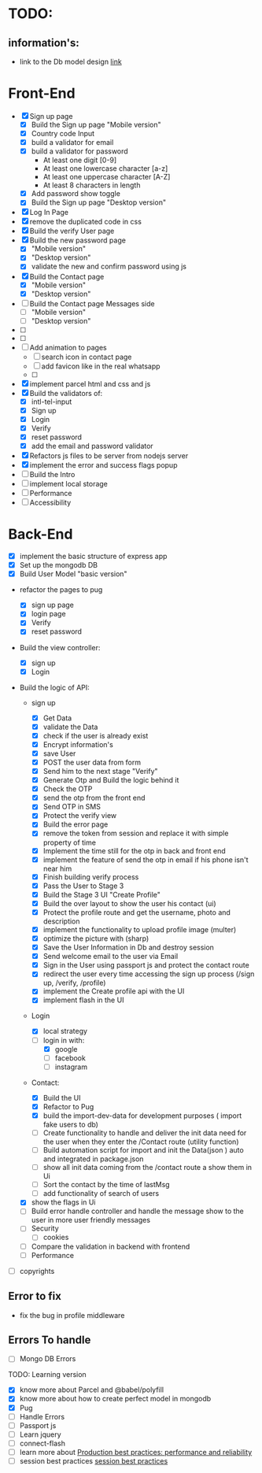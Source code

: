 # TODO:

## information's:

- link to the Db model design [link](https://drawsql.app/aa-12/diagrams/whatsapp)

# Front-End

- [x] Sign up page
  - [x] Build the Sign up page "Mobile version"
  - [x] Country code Input
  - [x] build a validator for email
  - [x] build a validator for password
    - At least one digit [0-9]
    - At least one lowercase character [a-z]
    - At least one uppercase character [A-Z]
    - At least 8 characters in length
  - [x] Add password show toggle
  - [x] Build the Sign up page "Desktop version"
- [x] Log In Page
- [x] remove the duplicated code in css
- [x] Build the verify User page
- [x] Build the new password page
  - [x] "Mobile version"
  - [x] "Desktop version"
  - [x] validate the new and confirm password using js
- [x] Build the Contact page
  - [x] "Mobile version"
  - [x] "Desktop version"
- [ ] Build the Contact page Messages side
  - [ ] "Mobile version"
  - [ ] "Desktop version"
- [ ]
- [ ]
- [ ] Add animation to pages
  - [ ] search icon in contact page
  - [ ] add favicon like in the real whatsapp
  - [ ]
- [x] implement parcel html and css and js
- [x] Build the validators of:
  - [x] intl-tel-input
  - [x] Sign up
  - [x] Login
  - [x] Verify
  - [x] reset password
  - [x] add the email and password validator
- [x] Refactors js files to be server from nodejs server
- [x] implement the error and success flags popup
- [ ] Build the Intro
- [ ] implement local storage
- [ ] Performance
- [ ] Accessibility

# Back-End

- [x] implement the basic structure of express app
- [x] Set up the mongodb DB
- [x] Build User Model "basic version"
- refactor the pages to pug
  - [x] sign up page
  - [x] login page
  - [x] Verify
  - [x] reset password
- Build the view controller:
  - [x] sign up
  - [x] Login
- Build the logic of API:

  - sign up
    - [x] Get Data
    - [x] validate the Data
    - [x] check if the user is already exist
    - [x] Encrypt information's
    - [x] save User
    - [x] POST the user data from form
    - [x] Send him to the next stage "Verify"
    - [x] Generate Otp and Build the logic behind it
    - [x] Check the OTP
    - [x] send the otp from the front end
    - [x] Send OTP in SMS
    - [x] Protect the verify view
    - [x] Build the error page
    - [x] remove the token from session and replace it with simple property of time
    - [x] Implement the time still for the otp in back and front end
    - [x] implement the feature of send the otp in email if his phone isn't near him
    - [x] Finish building verify process
    - [x] Pass the User to Stage 3
    - [x] Build the Stage 3 UI "Create Profile"
    - [x] Build the over layout to show the user his contact (ui)
    - [x] Protect the profile route and get the username, photo and description
    - [x] implement the functionality to upload profile image (multer)
    - [x] optimize the picture with (sharp)
    - [x] Save the User Information in Db and destroy session
    - [x] Send welcome email to the user via Email
    - [x] Sign in the User using passport js and protect the contact route
    - [x] redirect the user every time accessing the sign up process (/sign up, /verify, /profile)
    - [x] implement the Create profile api with the UI
    - [x] implement flash in the UI
  - Login
    - [x] local strategy
    - [ ] login in with:
      - [x] google
      - [ ] facebook
      - [ ] instagram
  - Contact:

    - [x] Build the UI
    - [x] Refactor to Pug
    - [x] build the import-dev-data for development purposes ( import fake users to db)
    - [ ] Create functionality to handle and deliver the init data need for the user when they enter the /Contact route (utility function)
    - [ ] Build automation script for import and init the Data(json ) auto and integrated in package.json
    - [ ] show all init data coming from the /contact route a show them in Ui
    - [ ] Sort the contact by the time of lastMsg
    - [ ] add functionality of search of users

  - [x] show the flags in Ui
  - [ ] Build error handle controller and handle the message show to the user in more user friendly messages
  - [ ] Security
    - [ ] cookies
  - [ ] Compare the validation in backend with frontend
  - [ ] Performance

- [ ] copyrights

## Error to fix

- fix the bug in profile middleware

## Errors To handle

- [ ] Mongo DB Errors

TODO: Learning version

- [x] know more about Parcel and @babel/polyfill
- [x] know more about how to create perfect model in mongodb
- [x] Pug
- [ ] Handle Errors
- [ ] Passport js
- [ ] Learn jquery
- [ ] connect-flash
- [ ] learn more about [Production best practices: performance and reliability]("https://expressjs.com/th/advanced/best-practice-performance.html")
- [ ] session best practices [session best practices]("https://blog.jscrambler.com/best-practices-for-secure-session-management-in-node/")
